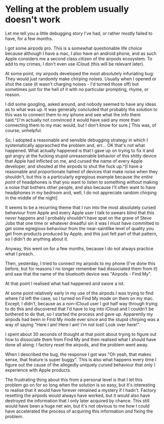 # Yelling at the problem usually doesn't work

Let me tell you a little debugging story I've had, or rather mostly failed to have, for a few months.

I got some airpods pro. This is a somewhat questionable life choice because although I have a mac, I also have an android phone, and as such Apple considers me a second class citizen of the airpods ecosystem. To add to my crimes, I don't even use iCloud (this will be relevant later).

At some point, my airpods developed the most absolutely infuriating bug: They would just randomly make chirping noises. Usually when I opened or shut the case (it wasn't charging noises - I'd turned those off) but sometimes just for the hell of it with no particular prompting, rhyme, or reason.

I did some googling, asked around, and nobody seemed to have any ideas as to what was up. It was generally concluded that probably the solution to this was to connect them to my iphone and see what the info there said.^[I'm actually not convinced it would have said any more than connecting them to my mac would, but I don't know for sure.]
This was, of course, unhelpful.

So, I adopted a reasonable and sensible debugging strategy in which I systematically appraoched the problem and, err... OK that's not what happened. What actually happened is that I gave up on trying to fix it and got angry at the fucking stupid unreasonable behavior of this shitty device that Apple had inflicted on me, and cursed the name of every Apple developer, and shouted at the airpods to shut the fuck up.^[I have a reasonable and proportionate hatred of devices that make noise when they shouldn't, but this is a particularly egregious example because *the entire point* of headphones is that you want to listen to something *without* making a noise that bothers other people, and also because I'll often want to have headphones in my bedroom and, well, I do not appreciate random chirping in the middle of the night]

It seems to be a recurring theme that I run into the most absolutely cursed behaviour from Apple and every Apple user I talk to swears blind that this *never* happens and I probably shouldn't have spat on the grave of Steve Jobs that one time or whatever dreadful sin it was I must have committed to get some egregious behaviour from the near-saintlike level of quality you get from products produced by Apple, and this just felt part of that pattern, so I didn't do anything about it.

Anyway, this went on for a few months, because I do not always practice what I preach.

Then, yesterday, I tried to connect my airpods to my phone (I've done this before, but for reasons I no longer remember had dissociated them from it) and saw that the name of the bluetooth device was "Airpods - Find My".

At that point I realised what had happened and swore a lot.

At some point relatively early in my use of the airpods I was trying to find where I'd left the case, so I turned on Find My mode on them on my mac. Except, I didn't, because as a non-iCloud user I got half way through trying to do this and discovered that I'd have to log into iCloud and I couldn't be bothered to do that, so I started the process and gave up. Apparently my airpods had been in Find My mode ever since and the stupid chirping was a way of saying "Here I am! Here I am! I'm not lost! Look over here!".

I spent about 30 seconds of thought at that point about trying to figure out how to dissociate them from Find My and then realised what I should have done all along: I factory reset the airpods, and the problem went away.

When I described the bug, the response I got was "Oh yeah, that makes sense, that feature is super buggy". This is also what happens every time I figure out the cause of the allegedly uniquely cursed behaviour that only I experience with Apple products.

The frustrating thing about this from a personal level is that I let this problem go on for so long when the solution is so easy, but it's interesting to realise that it would have forever remained a mystery if I hadn't. Factory resetting the airpods would always have worked, but it would also have destroyed the information that I only later acquired by chance. This still would have been a huge net win, but it's not obvious to me how I could have accelerated the process of acquiring this information *and* fixing the problem.
